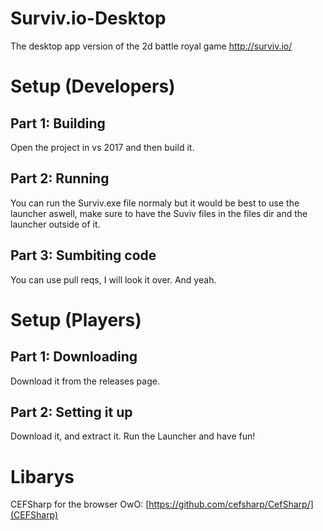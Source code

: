 # Surviv.io-Desktop
The desktop app version of the 2d battle royal game http://surviv.io/

# Setup (Developers)
## Part 1: Building
Open the project in vs 2017 and then build it.
## Part 2: Running
You can run the Surviv.exe file normaly but it would be best to use the launcher aswell, make sure to have the Suviv files in the files dir and the launcher outside of it.
## Part 3: Sumbiting code
You can use pull reqs, I will look it over. And yeah.

# Setup (Players)
## Part 1: Downloading
Download it from the releases page.
## Part 2: Setting it up
Download it, and extract it. Run the Launcher and have fun!

# Libarys
CEFSharp for the browser OwO: [https://github.com/cefsharp/CefSharp/](CEFSharp)
